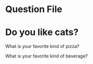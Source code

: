 # Question File
# Do you like cats?

What is your favorite kind of pizza?

What is your favorite kind of beverage?

